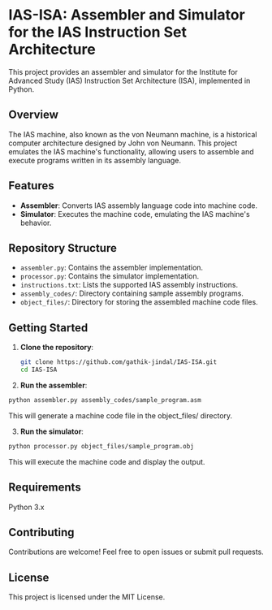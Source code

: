 # IAS-ISA: Assembler and Simulator for the IAS Instruction Set Architecture

This project provides an assembler and simulator for the Institute for Advanced Study (IAS) Instruction Set Architecture (ISA), implemented in Python.

## Overview

The IAS machine, also known as the von Neumann machine, is a historical computer architecture designed by John von Neumann. This project emulates the IAS machine's functionality, allowing users to assemble and execute programs written in its assembly language.

## Features

- **Assembler**: Converts IAS assembly language code into machine code.
- **Simulator**: Executes the machine code, emulating the IAS machine's behavior.

## Repository Structure

- `assembler.py`: Contains the assembler implementation.
- `processor.py`: Contains the simulator implementation.
- `instructions.txt`: Lists the supported IAS assembly instructions.
- `assembly_codes/`: Directory containing sample assembly programs.
- `object_files/`: Directory for storing the assembled machine code files.

## Getting Started

1. **Clone the repository**:
   ```bash
   git clone https://github.com/gathik-jindal/IAS-ISA.git
   cd IAS-ISA
   ```

2. **Run the assembler**:
  ```bash
  python assembler.py assembly_codes/sample_program.asm
  ```
  This will generate a machine code file in the object_files/ directory.

3. **Run the simulator**:
  ```bash
  python processor.py object_files/sample_program.obj
  ```
  This will execute the machine code and display the output.

## Requirements
  Python 3.x

## Contributing
  Contributions are welcome! Feel free to open issues or submit pull requests.

## License
  This project is licensed under the MIT License.
